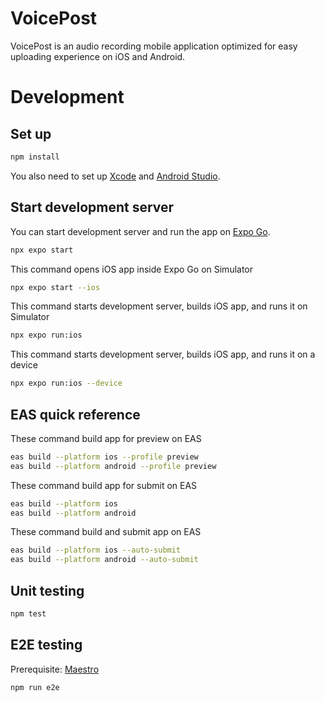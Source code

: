# VoicePost

VoicePost is an audio recording mobile application optimized for easy uploading experience on iOS and Android.

# Development

## Set up

   ```bash
   npm install
   ```

You also need to set up [Xcode](https://docs.expo.dev/workflow/ios-simulator/) and [Android Studio](https://docs.expo.dev/workflow/android-studio-emulator/).

## Start development server

You can start development server and run the app on [Expo Go](https://expo.dev/go).

   ```bash
   npx expo start
   ```

This command opens iOS app inside Expo Go on Simulator

   ```bash
   npx expo start --ios
   ```

This command starts development server, builds iOS app, and runs it on Simulator

   ```bash
   npx expo run:ios
   ```

This command starts development server, builds iOS app, and runs it on a device

   ```bash
   npx expo run:ios --device
   ```

## EAS quick reference

These command build app for preview on EAS

```bash
eas build --platform ios --profile preview
eas build --platform android --profile preview
```

These command build app for submit on EAS

```bash
eas build --platform ios
eas build --platform android
```

These command build and submit app on EAS

```bash
eas build --platform ios --auto-submit
eas build --platform android --auto-submit
```

## Unit testing

   ```bash
   npm test
   ```

## E2E testing

   Prerequisite: [Maestro](https://maestro.mobile.dev/)

   ```bash
   npm run e2e
   ```
